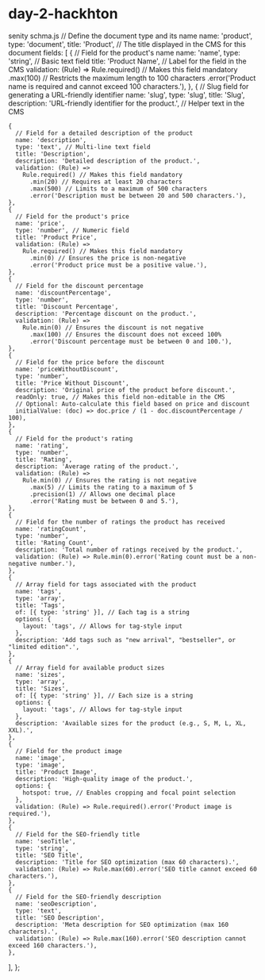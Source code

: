 # day-2-hackhton
senity schma.js
  // Define the document type and its name
  name: 'product',
  type: 'document',
  title: 'Product', // The title displayed in the CMS for this document
  fields: [
    {
      // Field for the product's name
      name: 'name',
      type: 'string', // Basic text field
      title: 'Product Name', // Label for the field in the CMS
      validation: (Rule) => 
        Rule.required() // Makes this field mandatory
          .max(100) // Restricts the maximum length to 100 characters
          .error('Product name is required and cannot exceed 100 characters.'),
    },
    {
      // Slug field for generating a URL-friendly identifier
      name: 'slug',
      type: 'slug',
      title: 'Slug',
      description: 'URL-friendly identifier for the product.', // Helper text in the CMS
    
    {
      // Field for a detailed description of the product
      name: 'description',
      type: 'text', // Multi-line text field
      title: 'Description',
      description: 'Detailed description of the product.',
      validation: (Rule) =>
        Rule.required() // Makes this field mandatory
          .min(20) // Requires at least 20 characters
          .max(500) // Limits to a maximum of 500 characters
          .error('Description must be between 20 and 500 characters.'),
    },
    {
      // Field for the product's price
      name: 'price',
      type: 'number', // Numeric field
      title: 'Product Price',
      validation: (Rule) => 
        Rule.required() // Makes this field mandatory
          .min(0) // Ensures the price is non-negative
          .error('Product price must be a positive value.'),
    },
    {
      // Field for the discount percentage
      name: 'discountPercentage',
      type: 'number',
      title: 'Discount Percentage',
      description: 'Percentage discount on the product.',
      validation: (Rule) =>
        Rule.min(0) // Ensures the discount is not negative
          .max(100) // Ensures the discount does not exceed 100%
          .error('Discount percentage must be between 0 and 100.'),
    },
    {
      // Field for the price before the discount
      name: 'priceWithoutDiscount',
      type: 'number',
      title: 'Price Without Discount',
      description: 'Original price of the product before discount.',
      readOnly: true, // Makes this field non-editable in the CMS
      // Optional: Auto-calculate this field based on price and discount
      initialValue: (doc) => doc.price / (1 - doc.discountPercentage / 100),
    },
    {
      // Field for the product's rating
      name: 'rating',
      type: 'number',
      title: 'Rating',
      description: 'Average rating of the product.',
      validation: (Rule) =>
        Rule.min(0) // Ensures the rating is not negative
          .max(5) // Limits the rating to a maximum of 5
          .precision(1) // Allows one decimal place
          .error('Rating must be between 0 and 5.'),
    },
    {
      // Field for the number of ratings the product has received
      name: 'ratingCount',
      type: 'number',
      title: 'Rating Count',
      description: 'Total number of ratings received by the product.',
      validation: (Rule) => Rule.min(0).error('Rating count must be a non-negative number.'),
    },
    {
      // Array field for tags associated with the product
      name: 'tags',
      type: 'array',
      title: 'Tags',
      of: [{ type: 'string' }], // Each tag is a string
      options: {
        layout: 'tags', // Allows for tag-style input
      },
      description: 'Add tags such as "new arrival", "bestseller", or "limited edition".',
    },
    {
      // Array field for available product sizes
      name: 'sizes',
      type: 'array',
      title: 'Sizes',
      of: [{ type: 'string' }], // Each size is a string
      options: {
        layout: 'tags', // Allows for tag-style input
      },
      description: 'Available sizes for the product (e.g., S, M, L, XL, XXL).',
    },
    {
      // Field for the product image
      name: 'image',
      type: 'image',
      title: 'Product Image',
      description: 'High-quality image of the product.',
      options: {
        hotspot: true, // Enables cropping and focal point selection
      },
      validation: (Rule) => Rule.required().error('Product image is required.'),
    },
    {
      // Field for the SEO-friendly title
      name: 'seoTitle',
      type: 'string',
      title: 'SEO Title',
      description: 'Title for SEO optimization (max 60 characters).',
      validation: (Rule) => Rule.max(60).error('SEO title cannot exceed 60 characters.'),
    },
    {
      // Field for the SEO-friendly description
      name: 'seoDescription',
      type: 'text',
      title: 'SEO Description',
      description: 'Meta description for SEO optimization (max 160 characters).',
      validation: (Rule) => Rule.max(160).error('SEO description cannot exceed 160 characters.'),
    },
  ],
};
